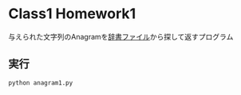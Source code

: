 # Class1 Homework1
与えられた文字列のAnagramを[辞書ファイル](https://github.com/koomin-1122/STEP/new/main/class1/homework1/words.txt)から探して返すプログラム

## 実行
```
python anagram1.py
```

